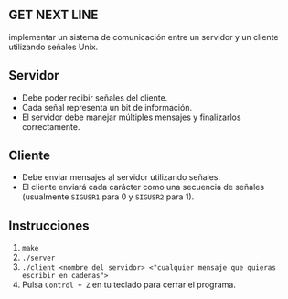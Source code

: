 <h2>GET NEXT LINE</h2>
<p>implementar un sistema de comunicación entre un servidor y un cliente utilizando señales Unix.</p>
<h2>Servidor</h2>
<ul>
    <li>Debe poder recibir señales del cliente.</li>
    <li>Cada señal representa un bit de información.</li>
    <li>El servidor debe manejar múltiples mensajes y finalizarlos correctamente.</li>
</ul>

<h2>Cliente</h2>
<ul>
    <li>Debe enviar mensajes al servidor utilizando señales.</li>
    <li>El cliente enviará cada carácter como una secuencia de señales (usualmente <code>SIGUSR1</code> para 0 y <code>SIGUSR2</code> para 1).</li>
</ul>

<h2>Instrucciones</h2>

<ol>
    <li><code>make</code></li>
    <li><code>./server</code></li>
    <li><code>./client &lt;nombre del servidor&gt; &lt;"cualquier mensaje que quieras escribir en cadenas"&gt;</code></li>
    <li>Pulsa <code>Control + Z</code> en tu teclado para cerrar el programa.</li>
</ol>
